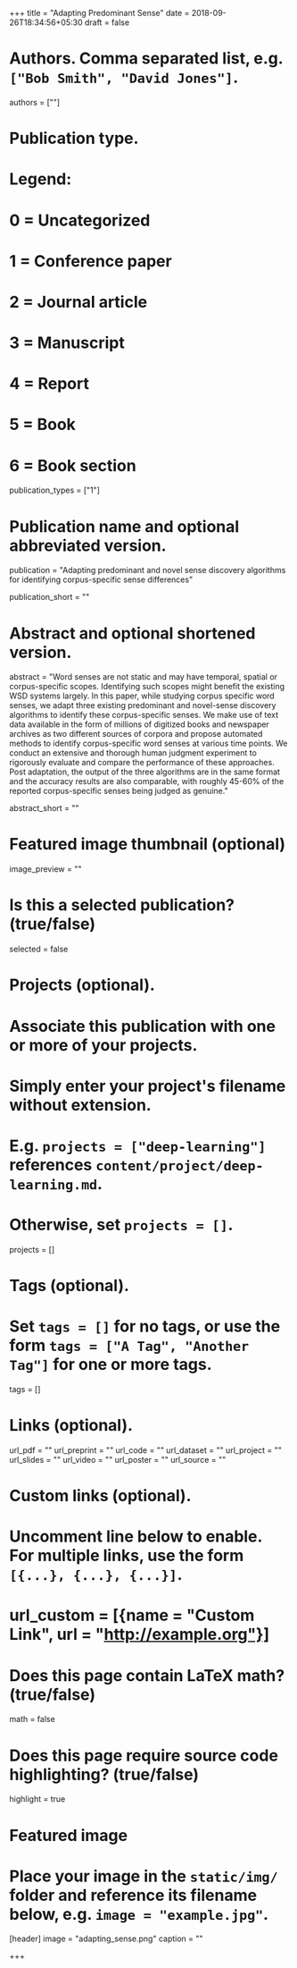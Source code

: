 +++
title = "Adapting Predominant Sense"
date = 2018-09-26T18:34:56+05:30
draft = false

# Authors. Comma separated list, e.g. `["Bob Smith", "David Jones"]`.
authors = [""]

# Publication type.
# Legend:
# 0 = Uncategorized
# 1 = Conference paper
# 2 = Journal article
# 3 = Manuscript
# 4 = Report
# 5 = Book
# 6 = Book section
publication_types = ["1"]

# Publication name and optional abbreviated version.
publication = "Adapting predominant and novel sense discovery algorithms for identifying corpus-specific sense differences"

publication_short = ""

# Abstract and optional shortened version.
abstract = "Word senses are not static and may have temporal, spatial or corpus-specific scopes. Identifying such scopes might benefit the existing WSD systems largely. In this paper, while studying corpus specific word senses, we adapt three existing predominant and novel-sense discovery algorithms to identify these corpus-specific senses. We make use of text data available in the form of millions of digitized books and newspaper archives as two different sources of corpora and propose automated methods to identify corpus-specific word senses at various time points. We conduct an extensive and thorough human judgment experiment to rigorously evaluate and compare the performance of these approaches. Post adaptation, the output of the three algorithms are in the same format and the accuracy results are also comparable, with roughly 45-60% of the reported corpus-specific senses being judged as genuine."

abstract_short = ""

# Featured image thumbnail (optional)
image_preview = ""

# Is this a selected publication? (true/false)
selected = false

# Projects (optional).
#   Associate this publication with one or more of your projects.
#   Simply enter your project's filename without extension.
#   E.g. `projects = ["deep-learning"]` references `content/project/deep-learning.md`.
#   Otherwise, set `projects = []`.
projects = []

# Tags (optional).
#   Set `tags = []` for no tags, or use the form `tags = ["A Tag", "Another Tag"]` for one or more tags.
tags = []

# Links (optional).
url_pdf = ""
url_preprint = ""
url_code = ""
url_dataset = ""
url_project = ""
url_slides = ""
url_video = ""
url_poster = ""
url_source = ""

# Custom links (optional).
#   Uncomment line below to enable. For multiple links, use the form `[{...}, {...}, {...}]`.
# url_custom = [{name = "Custom Link", url = "http://example.org"}]

# Does this page contain LaTeX math? (true/false)
math = false

# Does this page require source code highlighting? (true/false)
highlight = true

# Featured image
# Place your image in the `static/img/` folder and reference its filename below, e.g. `image = "example.jpg"`.
[header]
image = "adapting_sense.png"
caption = ""

+++

